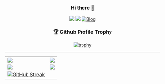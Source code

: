 <div align="center">
  
  ### Hi there 👋
  <a href="https://hits.seeyoufarm.com"><img src="https://hits.seeyoufarm.com/api/count/incr/badge.svg?url=https%3A%2F%2Fgithub.com%2Fzhtmr&count_bg=%2379C83D&title_bg=%23555555&icon=&icon_color=%23E7E7E7&title=hits&edge_flat=false"/></a> 
   <a href="https://solved.ac/zhtmr"><img src="http://mazassumnida.wtf/api/mini/generate_badge?boj=zhtmr&theme=dark"/></a>
[![Blog](https://img.shields.io/badge/Tech%20Blog-555263?style=flat&logoColor=white)](https://zhtmr.github.io/)

  ### 🏆 Github Profile Trophy
  [![trophy](https://github-profile-trophy.vercel.app/?username=zhtmr&no-frame=true&theme=onedark)](https://github.com/zhtmr)

  ---

</div>


<table>
  <tr>
    <td valign="center"><a href="https://opgc.me/#/users/zhtmr" ><img align="top" src="https://api.opgc.me/githubs/users/zhtmr/tag/?theme=prism" /></a></td>
    <td valign="center"><a href="https://github.com/zhtmr"><img align="top" src="https://github-readme-stats.vercel.app/api?username=zhtmr&show_icons=true&theme=radical"/></a></td>
  </tr>

  <tr>
    <td valign="center"><a href="https://solved.ac/zhtmr"><img align="center" src="http://mazassumnida.wtf/api/v2/generate_badge?boj=zhtmr&theme=dark"/></a></td>
    <td valign="center"><a href="https://solved.ac/zhtmr"><img align="center" src="http://mazandi.herokuapp.com/api?handle=zhtmr&theme=warm"/></a></td>
  </tr>
  <tr>
    <td valign="center"><a href="https://github.com/zhtmr"><img src="https://github-readme-streak-stats.herokuapp.com?user=zhtmr&theme=dark&hide_border=true&border_radius=10.4&locale=ko&currStreakNum=3BEB45" alt="GitHub Streak" /></a>
<!--     <td valign="top"><a href="https://www.codetree.ai/profiles/zhtmr"><img align="top" src="https://banner.codetree.ai/v1/banner/zhtmr"/></a></td> -->
  </tr>
  </tr>
</table>










<!-- 백준 
[![Solved.ac Profile](http://mazassumnida.wtf/api/generate_badge?boj=zhtmr)](https://solved.ac/zhtmr)
-->

<!-- 
### 💪 Skills 

#### Platforms & Languages
<img src="https://img.shields.io/badge/spring-#6DB33F?style=flat-square&logo=spring&logoColor=white"/>

-->


